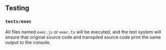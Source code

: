 ## Testing

### `tests/exec`

All files named `exec.js` or `exec.ts` will be executed, and the test system will ensure that original source code and transpiled source code print the same output to the console.
